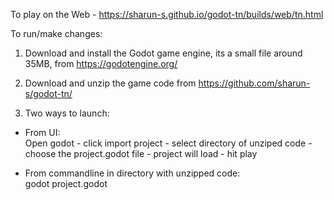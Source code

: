 To play on the Web - https://sharun-s.github.io/godot-tn/builds/web/tn.html 

To run/make changes:

1. Download and install the Godot game engine, its a small file around 35MB, from https://godotengine.org/

2. Download and unzip the game code from https://github.com/sharun-s/godot-tn/

3. Two ways to launch:

* From UI:  
Open godot - click import project - select directory of unziped code - choose the project.godot file - project will load - hit play
  
* From commandline in directory with unzipped code:  
  godot project.godot 
